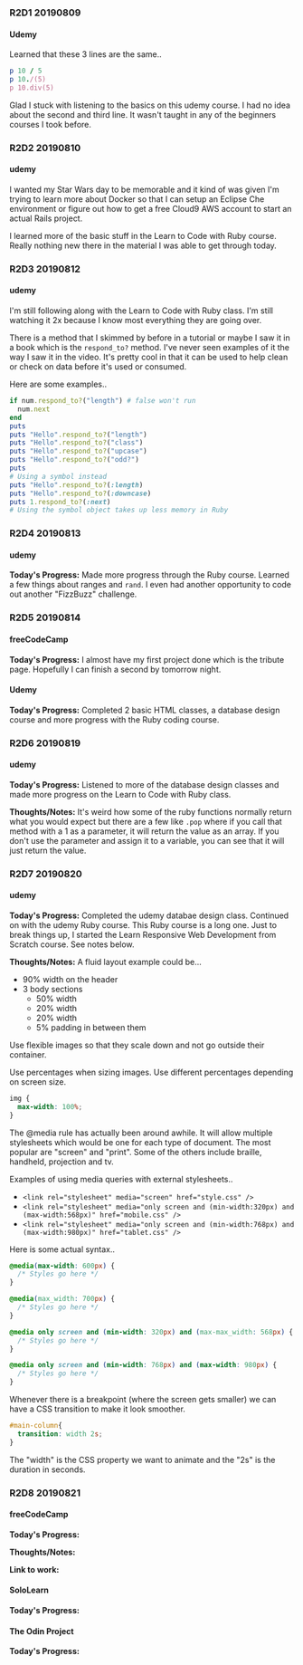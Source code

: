 ### R2D1 20190809
#### Udemy
Learned that these 3 lines are the same..

```ruby
p 10 / 5
p 10./(5)
p 10.div(5)
```

Glad I stuck with listening to the basics on this udemy course.  I had no idea about the second and third line.  It wasn't taught in any of the beginners courses I took before.


### R2D2 20190810
#### udemy

I wanted my Star Wars day to be memorable and it kind of was given I'm trying to learn more about Docker so that I can setup an Eclipse Che environment or figure out how to get a free Cloud9 AWS account to start an actual Rails project.

I learned more of the basic stuff in the Learn to Code with Ruby course.  Really nothing new there in the material I was able to get through today.



### R2D3 20190812
#### udemy

I'm still following along with the Learn to Code with Ruby class.  I'm still watching it 2x because I know most everything they are going over.

There is a method that I skimmed by before in a tutorial or maybe I saw it in a book which is the `respond_to?` method. I've never seen examples of it the way I saw it in the video. It's pretty cool in that it can be used to help clean or check on data before it's used or consumed.

Here are some examples..
```Ruby
if num.respond_to?("length") # false won't run
  num.next
end
puts
puts "Hello".respond_to?("length")
puts "Hello".respond_to?("class")
puts "Hello".respond_to?("upcase")
puts "Hello".respond_to?("odd?")
puts
# Using a symbol instead
puts "Hello".respond_to?(:length)
puts "Hello".respond_to?(:downcase)
puts 1.respond_to?(:next)
# Using the symbol object takes up less memory in Ruby
```



### R2D4 20190813
#### udemy

**Today's Progress:**
Made more progress through the Ruby course.  Learned a few things about ranges and `rand`.  I even had another opportunity to code out another "FizzBuzz" challenge.


### R2D5 20190814
#### freeCodeCamp

**Today's Progress:**
I almost have my first project done which is the tribute page.  Hopefully I can finish a second by tomorrow night.

#### Udemy

**Today's Progress:**
Completed 2 basic HTML classes, a database design course and more progress with the Ruby coding course.



### R2D6 20190819
#### udemy

**Today's Progress:**
Listened to more of the database design classes and made more progress on the Learn to Code with Ruby class.

**Thoughts/Notes:**
It's weird how some of the ruby functions normally return what you would expect but there are a few like `.pop` where if you call that method with a 1 as a parameter, it will return the value as an array.  If you don't use the parameter and assign it to a variable, you can see that it will just return the value.


### R2D7 20190820
#### udemy

**Today's Progress:**
Completed the udemy databae design class.  Continued on with the udemy Ruby course. This Ruby course is a long one.  Just to break things up, I started the Learn Responsive Web Development from Scratch course.  See notes below.

**Thoughts/Notes:**
A fluid layout example could be...
- 90% width on the header
- 3 body sections
  - 50% width
  - 20% width
  - 20% width
  - 5% padding in between them

Use flexible images so that they scale down and not go outside their container.

Use percentages when sizing images. Use different percentages depending on screen size.

```css
img {
  max-width: 100%;
}
```

The @media rule has actually been around awhile. It will allow multiple stylesheets which would be one for each type of document. The most popular are "screen" and "print". Some of the others include braille, handheld, projection and tv.

Examples of using media queries with external stylesheets..
- `<link rel="stylesheet" media="screen" href="style.css" />`
- `<link rel="stylesheet" media="only screen and (min-width:320px) and (max-width:568px)" href="mobile.css" />`
- `<link rel="stylesheet" media="only screen and (min-width:768px) and (max-width:980px)" href="tablet.css" />`

Here is some actual syntax..
```css
@media(max-width: 600px) {
  /* Styles go here */
}

@media(max_width: 700px) {
  /* Styles go here */
}

@media only screen and (min-width: 320px) and (max-max_width: 568px) {
  /* Styles go here */
}

@media only screen and (min-width: 768px) and (max-width: 980px) {
  /* Styles go here */
}
```

Whenever there is a breakpoint (where the screen gets smaller) we can have a CSS transition to make it look smoother.

```css
#main-column{
  transition: width 2s;
}
```

The "width" is the CSS property we want to animate and the "2s" is the duration in seconds.


### R2D8 20190821
#### freeCodeCamp

**Today's Progress:**

**Thoughts/Notes:**

**Link to work:**

#### SoloLearn

**Today's Progress:**

#### The Odin Project

**Today's Progress:**
